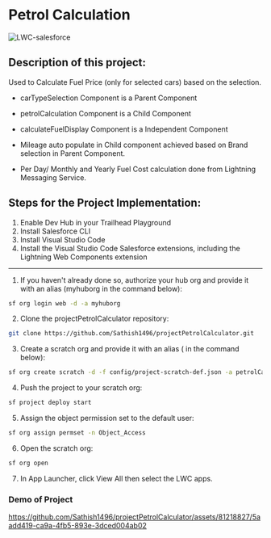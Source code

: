 # Petrol Calculation #
![LWC-salesforce](https://github.com/Sathish1496/projectPetrolCalculator/assets/81218827/78f1f127-e754-4e85-898c-d45cd3f44559)

## Description of this project: ##
Used to Calculate Fuel Price (only for selected cars) based on the selection.

- carTypeSelection Component is a Parent Component
- petrolCalculation Component is a Child Component
- calculateFuelDisplay Component is a Independent Component

- Mileage auto populate in Child component achieved based on Brand selection in Parent Component.
- Per Day/ Monthly and Yearly Fuel Cost calculation done from Lightning Messaging Service.

## Steps for the Project Implementation: ##

1. Enable Dev Hub in your Trailhead Playground
2. Install Salesforce CLI
3. Install Visual Studio Code
4. Install the Visual Studio Code Salesforce extensions, including the Lightning Web Components extension
  ----

1. If you haven't already done so, authorize your hub org and provide it with an alias (myhuborg in the command below):
```bash
sf org login web -d -a myhuborg
```

2. Clone the projectPetrolCalculator repository:
```bash
git clone https://github.com/Sathish1496/projectPetrolCalculator.git
```

3. Create a scratch org and provide it with an alias ( in the command below):
```bash
sf org create scratch -d -f config/project-scratch-def.json -a petrolCalculator
```

4. Push the project to your scratch org:
```bash
sf project deploy start
```

5. Assign the object permission set to the default user:
```bash
sf org assign permset -n Object_Access
```

6. Open the scratch org:
```bash
sf org open
```

7. In App Launcher, click View All then select the LWC apps.



### Demo of Project ###


https://github.com/Sathish1496/projectPetrolCalculator/assets/81218827/5aadd419-ca9a-4fb5-893e-3dced004ab02




